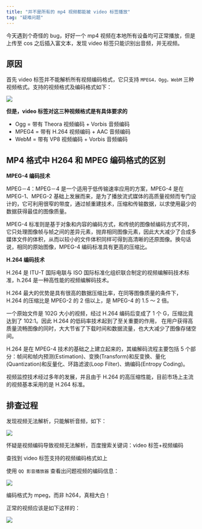 ```yaml
---
title: "并不是所有的 mp4 视频都能被 video 标签播放"
tag: "疑难问题"
---
```


今天遇到个奇怪的 bug，好好一个 mp4 视频在本地所有设备均可正常播放，但是上传至 cos 之后插入富文本，发现 video 标签只能识别出音频，并无视频。

## 原因

首先 video 标签并不能解析所有视频编码格式，它只支持 `MPEG4，Ogg，WebM` 三种视频格式。支持的视频格式及编码格式如下：

![](../imgs/20/01.awebp)

**但是，video 标签对这三种视频格式是有具体要求的**

- Ogg = 带有 Theora 视频编码 + Vorbis 音频编码
- MPEG4 = 带有 H.264 视频编码 + AAC 音频编码
- WebM = 带有 VP8 视频编码 + Vorbis 音频编码

## MP4 格式中 H264 和 MPEG 编码格式的区别

**MPEG-4 编码技术**

MPEG－4：MPEG－4 是一个适用于低传输速率应用的方案，MPEG-4 是在 MPEG-1、MPEG-2 基础上发展而来，是为了播放流式媒体的高质量视频而专门设计的，它可利用很窄的带度，通过帧重建技术，压缩和传输数据，以求使用最少的数据获得最佳的图像质量。

MPEG-4 标准则是基于对象和内容的编码方式，和传统的图像帧编码方式不同，它只处理图像帧与帧之间的差异元素，抛弃相同图像元素，因此大大减少了合成多媒体文件的体积，从而以较小的文件体积同样可得到高清晰的还原图像。换句话说，相同的原始图像，MPEG-4 编码标准具有更高的压缩比。

**H.264 编码技术**

H.264 是 ITU-T 国际电联与 ISO 国际标准化组织联合制定的视频编解码技术标准，h.264 是一种高性能的视频编解码技术。

H.264 最大的优势是具有很高的数据压缩比率，在同等图像质量的条件下，H.264 的压缩比是 MPEG-2 的 2 倍以上，是 MPEG-4 的 1.5 ～ 2 倍。

一个原始文件是 102G 大小的视频，经过 H.264 编码后变成了 1 个 G，压缩比竟达到了 102:1。因此 H.264 的低码率技术起到了至关重要的作用， 在用户获得高质量流畅图像的同时，大大节省了下载时间和数据流量，也大大减少了图像存储空间。

H.264 是在 MPEG-4 技术的基础之上建立起来的，其编解码流程主要包括 5 个部分：帧间和帧内预测(Estimation)、变换(Transform)和反变换、量化(Quantization)和反量化、环路滤波(Loop Filter)、熵编码(Entropy Coding)。

视频监控技术经过多年的发展，并且由于 H.264 的高压缩性能，目前市场上主流的视频基本采用的是 H.264 标准。

## 排查过程

发现视频无法解析，只能解析音频，如下：

![](../imgs/20/02.awebp)

怀疑是视频编码导致视频无法解析，百度搜索关键词：video 标签+视频编码

查找到 video 标签支持的视频编码格式如上

使用 `QQ 影音播放器` 查看出问题视频的编码信息：

![](../imgs/20/03.awebp)

编码格式为 mpeg，而非 h264，真相大白！

正常的视频应该是如下这样的：

![](../imgs/20/04.awebp)
